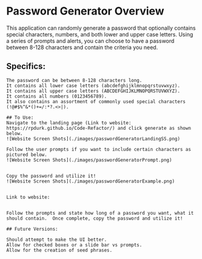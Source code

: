 # Password Generator Overview

This application can randomly generate a password that optionally contains special characters, numbers, and both lower and upper case letters.  Using a series of prompts and alerts, you can choose to have a password between 8-128 characters and contain the criteria you need.

## Specifics:

```
The password can be between 8-128 characters long.
It contains all lower case letters (abcdefghijklmnopqrstuvwxyz).
It contains all upper case letters (ABCDEFGHIJKLMNOPQRSTUVWXYZ).
It contains all numbers (0123456789).
It also contains an assortment of commonly used special characters (!@#$%^&*()+=/:*?.<>|).

## To Use:
Navigate to the landing page (Link to website: https://rpdurk.github.io/Code-Refactor/) and click generate as shown below.
![Website Screen Shots](./images/passwordGeneratorLandingSS.png)

Follow the user prompts if you want to include certain characters as pictured below.
![Website Screen Shots](./images/passwordGeneratorPrompt.png)


Copy the password and utilize it!
![Website Screen Shots](./images/passwordGeneratorExample.png)


Link to website:


Follow the prompts and state how long of a password you want, what it should contain.  Once complete, copy the password and utilize it!

## Future Versions:

Should attempt to make the UI better.  
Allow for checked boxes or a slide bar vs prompts.
Allow for the creation of seed phrases.
